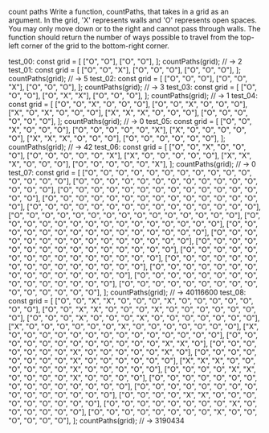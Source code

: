count paths
Write a function, countPaths, that takes in a grid as an argument. In the grid, 'X' represents walls and 'O' represents open spaces. You may only move down or to the right and cannot pass through walls. The function should return the number of ways possible to travel from the top-left corner of the grid to the bottom-right corner.

test_00:
const grid = [
  ["O", "O"],
  ["O", "O"],
];
countPaths(grid); // -> 2
test_01:
const grid = [
  ["O", "O", "X"],
  ["O", "O", "O"],
  ["O", "O", "O"],
];
countPaths(grid); // -> 5
test_02:
const grid = [
  ["O", "O", "O"],
  ["O", "O", "X"],
  ["O", "O", "O"],
];
countPaths(grid); // -> 3
test_03:
const grid = [
  ["O", "O", "O"],
  ["O", "X", "X"],
  ["O", "O", "O"],
];
countPaths(grid); // -> 1
test_04:
const grid = [
  ["O", "O", "X", "O", "O", "O"],
  ["O", "O", "X", "O", "O", "O"],
  ["X", "O", "X", "O", "O", "O"],
  ["X", "X", "X", "O", "O", "O"],
  ["O", "O", "O", "O", "O", "O"],
];
countPaths(grid); // -> 0
test_05:
const grid = [
  ["O", "O", "X", "O", "O", "O"],
  ["O", "O", "O", "O", "O", "X"],
  ["X", "O", "O", "O", "O", "O"],
  ["X", "X", "X", "O", "O", "O"],
  ["O", "O", "O", "O", "O", "O"],
];
countPaths(grid); // -> 42
test_06:
const grid = [
  ["O", "O", "X", "O", "O", "O"],
  ["O", "O", "O", "O", "O", "X"],
  ["X", "O", "O", "O", "O", "O"],
  ["X", "X", "X", "O", "O", "O"],
  ["O", "O", "O", "O", "O", "X"],
];
countPaths(grid); // -> 0
test_07:
const grid = [
  ["O", "O", "O", "O", "O", "O", "O", "O", "O", "O", "O", "O", "O", "O", "O"],
  ["O", "O", "O", "O", "O", "O", "O", "O", "O", "O", "O", "O", "O", "O", "O"],
  ["O", "O", "O", "O", "O", "O", "O", "O", "O", "O", "O", "O", "O", "O", "O"],
  ["O", "O", "O", "O", "O", "O", "O", "O", "O", "O", "O", "O", "O", "O", "O"],
  ["O", "O", "O", "O", "O", "O", "O", "O", "O", "O", "O", "O", "O", "O", "O"],
  ["O", "O", "O", "O", "O", "O", "O", "O", "O", "O", "O", "O", "O", "O", "O"],
  ["O", "O", "O", "O", "O", "O", "O", "O", "O", "O", "O", "O", "O", "O", "O"],
  ["O", "O", "O", "O", "O", "O", "O", "O", "O", "O", "O", "O", "O", "O", "O"],
  ["O", "O", "O", "O", "O", "O", "O", "O", "O", "O", "O", "O", "O", "O", "O"],
  ["O", "O", "O", "O", "O", "O", "O", "O", "O", "O", "O", "O", "O", "O", "O"],
  ["O", "O", "O", "O", "O", "O", "O", "O", "O", "O", "O", "O", "O", "O", "O"],
  ["O", "O", "O", "O", "O", "O", "O", "O", "O", "O", "O", "O", "O", "O", "O"],
  ["O", "O", "O", "O", "O", "O", "O", "O", "O", "O", "O", "O", "O", "O", "O"],
  ["O", "O", "O", "O", "O", "O", "O", "O", "O", "O", "O", "O", "O", "O", "O"],
  ["O", "O", "O", "O", "O", "O", "O", "O", "O", "O", "O", "O", "O", "O", "O"],
];
countPaths(grid); // -> 40116600
test_08:
const grid = [
  ["O", "O", "X", "X", "O", "O", "O", "X", "O", "O", "O", "O", "O", "O", "O"],
  ["O", "O", "X", "X", "O", "O", "O", "X", "O", "O", "O", "O", "O", "O", "O"],
  ["O", "O", "O", "X", "O", "O", "O", "X", "O", "O", "O", "O", "O", "O", "O"],
  ["X", "O", "O", "O", "O", "O", "O", "X", "O", "O", "O", "O", "O", "O", "O"],
  ["X", "O", "O", "O", "O", "O", "O", "O", "O", "O", "O", "O", "O", "O", "O"],
  ["O", "O", "O", "O", "O", "O", "O", "O", "O", "O", "O", "O", "X", "X", "O"],
  ["O", "O", "O", "O", "O", "O", "O", "X", "O", "O", "O", "O", "O", "X", "O"],
  ["O", "O", "O", "O", "O", "O", "O", "O", "X", "O", "O", "O", "O", "O", "O"],
  ["X", "X", "X", "O", "O", "O", "O", "O", "O", "X", "O", "O", "O", "O", "O"],
  ["O", "O", "O", "O", "X", "X", "O", "O", "O", "O", "X", "O", "O", "O", "O"],
  ["O", "O", "O", "O", "O", "O", "O", "O", "O", "O", "O", "O", "O", "O", "O"],
  ["O", "O", "O", "O", "O", "O", "O", "O", "O", "O", "O", "O", "O", "O", "O"],
  ["O", "O", "O", "O", "X", "X", "O", "O", "O", "O", "O", "O", "O", "O", "O"],
  ["O", "O", "O", "O", "O", "O", "O", "O", "X", "O", "O", "O", "O", "O", "O"],
  ["O", "O", "O", "O", "O", "O", "O", "O", "X", "O", "O", "O", "O", "O", "O"],
];
countPaths(grid); // -> 3190434